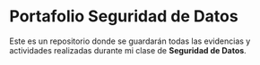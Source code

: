 # Portafolio Seguridad de Datos

Este es un repositorio donde se guardarán todas las evidencias y actividades realizadas durante mi clase de **Seguridad de Datos**.
